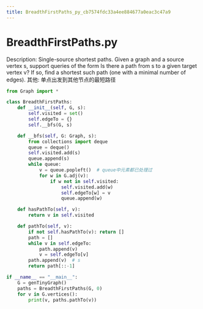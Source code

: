 ```yaml
---
title: BreadthFirstPaths_py_cb7574fdc33a4ee884677a0eac3c47a9
---
```


# BreadthFirstPaths.py

Description: Single-source shortest paths. Given a graph and a source vertex s, support queries of the form Is there a path from s to a given target vertex v? If so, find a shortest such path (one with a minimal number of edges).
其他: 单点出发到其他节点的最短路径

```python
from Graph import *

class BreadthFirstPaths:
    def __init__(self, G, s):
        self.visited = set()
        self.edgeTo = {}
        self.__bfs(G, s)

    def __bfs(self, G: Graph, s):
        from collections import deque
        queue = deque()
        self.visited.add(s)
        queue.append(s)
        while queue:
            v = queue.popleft()  # queue中元素都已处理过
            for w in G.adj(v):
                if w not in self.visited:
                    self.visited.add(w)
                    self.edgeTo[w] = v
                    queue.append(w)

    def hasPathTo(self, v):
        return v in self.visited

    def pathTo(self, v):
        if not self.hasPathTo(v): return []
        path = []
        while v in self.edgeTo:
            path.append(v)
            v = self.edgeTo[v]
        path.append(v)  # s
        return path[::-1]

if __name__ == "__main__":
    G = genTinyGraph()
    paths = BreadthFirstPaths(G, 0)
    for v in G.vertices():
        print(v, paths.pathTo(v))
```